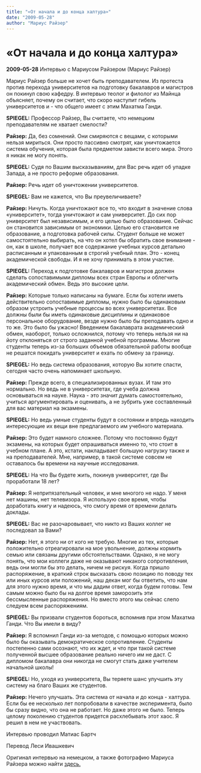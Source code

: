 ```yaml
---
title: "«От начала и до конца халтура»"
date: "2009-05-28"
author: "Мариус Райзер"
---
```


# «От начала и до конца халтура»

**2009-05-28** Интервью с Мариусом Райзером (Мариус Райзер)

Мариус Райзер больше не хочет быть преподавателем. Из протеста против перехода университетов на подготовку бакалавров и магистров он покинул свою кафедру. В интервью теолог и филолог из Майнца объясняет, почему он считает, что скоро наступит гибель университетов и - что общего имеет с этим Махатма Ганди.

**SPIEGEL:** Профессор Райзер, Вы считаете, что немецким преподавателям не хватает смелости?

**Райзер:** Да, без сомнений. Они смиряются с вещами, с которыми нельзя мириться. Они просто пассивно смотрят, как уничтожается система обучения, которая была предметом зависти всего мира. Этого я никак не могу понять.

**SPIEGEL:** Судя по Вашим высказываниям, для Вас речь идет об упадке Запада, а не просто реформе образования.

**Райзер:** Речь идет об уничтожении университетов.

**SPIEGEL:** Вам не кажется, что Вы преувеличиваете?

**Райзер:** Ничуть. Когда уничтожают все то, что входит в значение слова «университет», тогда уничтожают и сам университет. До сих пор университет был независимым, и его целью было образование. Сейчас он становится зависимым от экономики. Целью его становится не образование, а подготовка рабочей силы. Студент больше не может самостоятельно выбирать, на что он хотел бы обратить свое внимание - он, как в школе, получает все содержание учебных курсов детально расписанным и упакованным в строгий учебный план. Это - конец академической свободы. И я не хочу принимать в этом участие.

**SPIEGEL:** Переход к подготовке бакалавров и магистров должен сделать сопоставимыми дипломы всех стран Европы и облегчить академический обмен. Ведь это высокие цели.

**Райзер:** Которые только написаны на бумаге. Если бы хотели иметь действительно сопоставимые дипломы, нужно было бы одинаковым образом устроить учебные процессы во всех университетах. Все должны были бы иметь одинаковые дисциплины и одинаковое персональное оборудование, везде нужно было бы преподавать одно и то же. Это было бы ужасно! Введением бакалаврата академический обмен, наоборот, только осложнился, потому что теперь нельзя ни на йоту отклоняться от строго заданной учебной программы. Многие студенты теперь из-за больших объемов обязательной работы вообще не решатся покидать университет и ехать по обмену за границу.

**SPIEGEL:** Но ведь система образования, которую Вы хотите спасти, сегодня часто очень напоминает школьную.

**Райзер:** Прежде всего, в специализированных вузах. И там это нормально. Но ведь не в университетах, где учеба должна основываться на науке. Наука - это значит думать самостоятельно, учиться аргументировать и оценивать, а не зубрить уже составленный для вас материал на экзамены.

**SPIEGEL:** Но ведь умные студенты будут в состоянии и впредь находить интересующие их вещи вне предлагаемого им учебного материала.

**Райзер:** Это будет намного сложнее. Потому что постоянно будут экзамены, на которых будет опрашиваться именно то, что стоит в учебном плане. А это, кстати, накладывает большую нагрузку также и на преподавателей. Мне, например, в такой системе совсем не оставалось бы времени на научные исследования.

**SPIEGEL:** На что Вы будете жить, покинув университет, где Вы проработали 18 лет?

**Райзер:** Я непритязательный человек, и мне многого не надо. У меня нет машины, нет телевизора. Я использую свое время, чтобы доработать книгу и надеюсь, что смогу время от времени делать доклады.

**SPIEGEL:** Вас не разочаровывает, что никто из Ваших коллег не последовал за Вами?

**Райзер:** Нет, я этого ни от кого не требую. Многие из тех, которые положительно отреагировали на мое увольнение, должны кормить семью или связаны другими обстоятельствами. Однако, я не могу понять, что мои коллеги даже не оказывают никакого сопротивления, ведь они могли бы это делать, ничем не рискуя. Когда пришло распоряжение, в краткий строк высказать свою позицию по поводу тех или иных курсов или положений, наш декан мог бы ответить, что нам для этого нужно время, и что мы дадим ответ, когда будем готовы. Тем самым можно было бы на долгое время заморозить эти бессмысленные распоряжения. Но вместо этого мы сейчас слепо следуем всем распоряжениям.

**SPIEGEL:** Вы призвали студентов бороться, вспомнив при этом Махатма Ганди. Что Вы имели в виду?

**Райзер:** Я вспомнил Ганди из-за методов, с помощью которых можно было бы оказывать демократическое сопротивление. Студенты постепенно сами осознают, что их ждет, и что при такой системе полученной высшее образование реально ничего им не даст. С дипломом бакалавра они никогда не смогут стать даже учителем начальной школы!

**SPIEGEL:** Но, уходя из университета, Вы теряете шанс улучшить эту систему на благо Ваших же студентов.

**Райзер:** Нечего улучшать. Эта система от начала и до конца - халтура. Если бы ее несколько лет попробовали в качестве эксперимента, было бы сразу видно, что она не работает. Но даже этого не было. Теперь целому поколению студентов придется расхлебывать этот хаос. Я решил в нем не участвовать.

Интервью проводил Матиас Бартч

Перевод Леси Ивашкевич

Оригинал интервью на немецком, а также фотографию Мариуса Райзера можно найти [здесь.](http://www.spiegel.de/unispiegel/studium/0,1518,620295,00.html)
